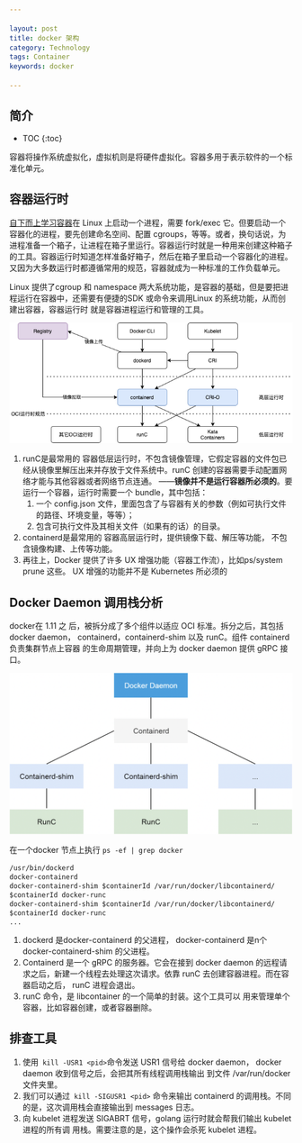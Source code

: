 ```yaml
---

layout: post
title: docker 架构
category: Technology
tags: Container
keywords: docker

---
```


## 简介

* TOC
{:toc}

容器将操作系统虚拟化，虚拟机则是将硬件虚拟化。容器多用于表示软件的一个标准化单元。

## 容器运行时

[自下而上学习容器](https://mp.weixin.qq.com/s/1jpgYUU6J1W1brihJRnzKQ)在 Linux 上启动一个进程，需要 fork/exec 它。但要启动一个容器化的进程，要先创建命名空间、配置 cgroups，等等。或者，换句话说，为进程准备一个箱子，让进程在箱子里运行。容器运行时就是一种用来创建这种箱子的工具。容器运行时知道怎样准备好箱子，然后在箱子里启动一个容器化的进程。又因为大多数运行时都遵循常用的规范，容器就成为一种标准的工作负载单元。

Linux 提供了cgroup 和 namespace 两大系统功能，是容器的基础，但是要把进程运行在容器中，还需要有便捷的SDK 或命令来调用Linux 的系统功能，从而创建出容器，容器运行时 就是容器进程运行和管理的工具。 

![](/public/upload/container/container_runtime.png)

1. runC是最常用的 容器低层运行时，不包含镜像管理，它假定容器的文件包已经从镜像里解压出来并存放于文件系统中。runC 创建的容器需要手动配置网络才能与其他容器或者网络节点连通。 ——**镜像并不是运行容器所必须的**。要运行一个容器，运行时需要一个 bundle，其中包括：
    1. 一个 config.json 文件，里面包含了与容器有关的参数（例如可执行文件的路径、环境变量，等等）；
    2. 包含可执行文件及其相关文件（如果有的话）的目录。
2. containerd是最常用的 容器高层运行时，提供镜像下载、解压等功能， 不包含镜像构建、上传等功能。 
3. 再往上，Docker 提供了许多 UX 增强功能（容器工作流），比如ps/system prune 这些。 UX 增强的功能并不是 Kubernetes 所必须的


## Docker Daemon 调用栈分析

docker在 1.11 之 后，被拆分成了多个组件以适应 OCI 标准。拆分之后，其包括 docker daemon， containerd，containerd-shim 以及 runC。组件 containerd 负责集群节点上容器 的生命周期管理，并向上为 docker daemon 提供 gRPC 接口。

![](/public/upload/docker/docker_call_stack.png)

在一个docker 节点上执行 `ps -ef | grep docker`

```
/usr/bin/dockerd
docker-containerd  
docker-containerd-shim $containerId /var/run/docker/libcontainerd/  $containerId docker-runc
docker-containerd-shim $containerId /var/run/docker/libcontainerd/  $containerId docker-runc
...
```
1. dockerd 是docker-containerd 的父进程， docker-containerd 是n个docker-containerd-shim 的父进程。
2. Containerd 是一个 gRPC 的服务器。它会在接到 docker daemon 的远程请 求之后，新建一个线程去处理这次请求。依靠 runC 去创建容器进程。而在容器启动之后， runC 进程会退出。
3.  runC 命令，是 libcontainer 的一个简单的封装。这个工具可以 用来管理单个容器，比如容器创建，或者容器删除。

## 排查工具

1. 使用` kill -USR1 <pid>`命令发送 USR1 信号给 docker daemon， docker daemon 收到信号之后，会把其所有线程调用栈输出 到文件 /var/run/docker 文件夹里。
2. 我们可以通过` kill -SIGUSR1 <pid>` 命令来输出 containerd 的调用栈。不同的是，这次调用栈会直接输出到 messages 日志。
3. 向 kubelet 进程发送 SIGABRT 信号，golang 运行时就会帮我们输出 kubelet 进程的所有调 用栈。需要注意的是，这个操作会杀死 kubelet 进程。


